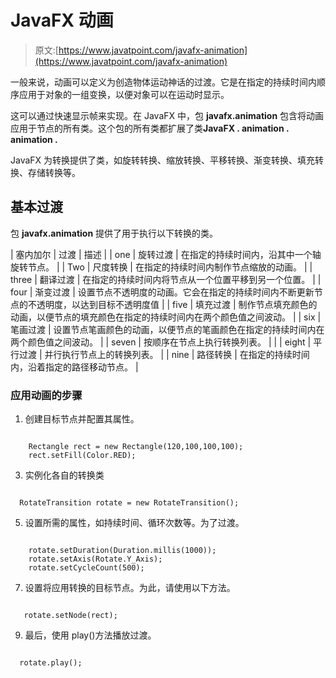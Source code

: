 # JavaFX 动画

> 原文:[https://www.javatpoint.com/javafx-animation](https://www.javatpoint.com/javafx-animation)

一般来说，动画可以定义为创造物体运动神话的过渡。它是在指定的持续时间内顺序应用于对象的一组变换，以便对象可以在运动时显示。

这可以通过快速显示帧来实现。在 JavaFX 中，包 **javafx.animation** 包含将动画应用于节点的所有类。这个包的所有类都扩展了类**JavaFX . animation . animation .**

JavaFX 为转换提供了类，如旋转转换、缩放转换、平移转换、渐变转换、填充转换、存储转换等。

## 基本过渡

包 **javafx.animation** 提供了用于执行以下转换的类。

| 塞内加尔 | 过渡 | 描述 |
| one | 旋转过渡 | 在指定的持续时间内，沿其中一个轴旋转节点。 |
| Two | 尺度转换 | 在指定的持续时间内制作节点缩放的动画。 |
| three | 翻译过渡 | 在指定的持续时间内将节点从一个位置平移到另一个位置。 |
| four | 渐变过渡 | 设置节点不透明度的动画。它会在指定的持续时间内不断更新节点的不透明度，以达到目标不透明度值 |
| five | 填充过渡 | 制作节点填充颜色的动画，以便节点的填充颜色在指定的持续时间内在两个颜色值之间波动。 |
| six | 笔画过渡 | 设置节点笔画颜色的动画，以便节点的笔画颜色在指定的持续时间内在两个颜色值之间波动。 |
| seven | 按顺序在节点上执行转换列表。 |  |
| eight | 平行过渡 | 并行执行节点上的转换列表。 |
| nine | 路径转换 | 在指定的持续时间内，沿着指定的路径移动节点。 |

### 应用动画的步骤

1.  创建目标节点并配置其属性。

```

    Rectangle rect = new Rectangle(120,100,100,100); 
    rect.setFill(Color.RED);

```

3.  实例化各自的转换类

```

  RotateTransition rotate = new RotateTransition();

```

5.  设置所需的属性，如持续时间、循环次数等。为了过渡。

```

    rotate.setDuration(Duration.millis(1000)); 
    rotate.setAxis(Rotate.Y_Axis);
    rotate.setCycleCount(500); 

```

7.  设置将应用转换的目标节点。为此，请使用以下方法。

```

   rotate.setNode(rect);

```

9.  最后，使用 play()方法播放过渡。

```

  rotate.play();

```